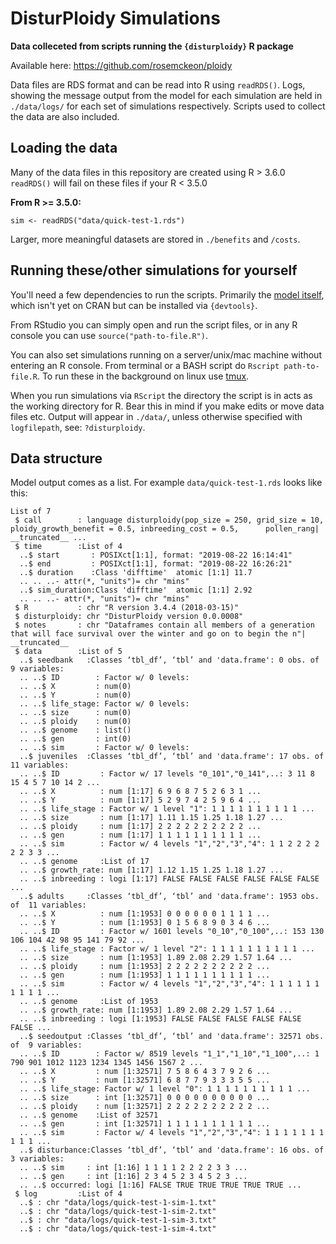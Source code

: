 # DisturPloidy Simulations

**Data colleceted from scripts running the `{disturploidy}` R package**

Available here: https://github.com/rosemckeon/ploidy

Data files are RDS format and can be read into R using `readRDS()`. Logs, showing the message output from the model for each simulation are held in `./data/logs/` for each set of simulations respectively. Scripts used to collect the data are also included.

## Loading the data

Many of the data files in this repository are created using R > 3.6.0 `readRDS()` will fail on these files if your R < 3.5.0

**From R >= 3.5.0:**

```
sim <- readRDS("data/quick-test-1.rds")
```

Larger, more meaningful datasets are stored in `./benefits` and `/costs`.


## Running these/other simulations for yourself

You'll need a few dependencies to run the scripts. Primarily the [model itself](https://github.com/rosemckeon/ploidy), which isn't yet on CRAN but can be installed via `{devtools}`.

From RStudio you can simply open and run the script files, or in any R console you can use `source("path-to-file.R")`.

You can also set simulations running on a server/unix/mac machine without entering an R console. From terminal or a BASH script do `Rscript path-to-file.R`. To run these in the background on linux use [tmux](https://gist.github.com/henrik/1967800).

When you run simulations via `RScript` the directory the script is in acts as the working directory for R. Bear this in mind if you make edits or move data files etc. Output will appear in `./data/`, unless otherwise specified with `logfilepath`, see: `?disturploidy`.

## Data structure

Model output comes as a list. For example `data/quick-test-1.rds` looks like this:

```
List of 7
 $ call        : language disturploidy(pop_size = 250, grid_size = 10, ploidy_growth_benefit = 0.5, inbreeding_cost = 0.5,      pollen_rang| __truncated__ ...
 $ time        :List of 4
  ..$ start       : POSIXct[1:1], format: "2019-08-22 16:14:41"
  ..$ end         : POSIXct[1:1], format: "2019-08-22 16:26:21"
  ..$ duration    :Class 'difftime'  atomic [1:1] 11.7
  .. .. ..- attr(*, "units")= chr "mins"
  ..$ sim_duration:Class 'difftime'  atomic [1:1] 2.92
  .. .. ..- attr(*, "units")= chr "mins"
 $ R           : chr "R version 3.4.4 (2018-03-15)"
 $ disturploidy: chr "DisturPloidy version 0.0.0008"
 $ notes       : chr "Dataframes contain all members of a generation that will face survival over the winter and go on to begin the n"| __truncated__
 $ data        :List of 5
  ..$ seedbank   :Classes ‘tbl_df’, ‘tbl’ and 'data.frame':	0 obs. of  9 variables:
  .. ..$ ID        : Factor w/ 0 levels: 
  .. ..$ X         : num(0) 
  .. ..$ Y         : num(0) 
  .. ..$ life_stage: Factor w/ 0 levels: 
  .. ..$ size      : num(0) 
  .. ..$ ploidy    : num(0) 
  .. ..$ genome    : list()
  .. ..$ gen       : int(0) 
  .. ..$ sim       : Factor w/ 0 levels: 
  ..$ juveniles  :Classes ‘tbl_df’, ‘tbl’ and 'data.frame':	17 obs. of  11 variables:
  .. ..$ ID         : Factor w/ 17 levels "0_101","0_141",..: 3 11 8 15 4 5 7 10 14 2 ...
  .. ..$ X          : num [1:17] 6 9 6 8 7 5 2 6 3 1 ...
  .. ..$ Y          : num [1:17] 5 2 9 7 4 2 5 9 6 4 ...
  .. ..$ life_stage : Factor w/ 1 level "1": 1 1 1 1 1 1 1 1 1 1 ...
  .. ..$ size       : num [1:17] 1.11 1.15 1.25 1.18 1.27 ...
  .. ..$ ploidy     : num [1:17] 2 2 2 2 2 2 2 2 2 2 ...
  .. ..$ gen        : num [1:17] 1 1 1 1 1 1 1 1 1 1 ...
  .. ..$ sim        : Factor w/ 4 levels "1","2","3","4": 1 1 2 2 2 2 2 2 3 3 ...
  .. ..$ genome     :List of 17
  .. ..$ growth_rate: num [1:17] 1.12 1.15 1.25 1.18 1.27 ...
  .. ..$ inbreeding : logi [1:17] FALSE FALSE FALSE FALSE FALSE FALSE ...
  ..$ adults     :Classes ‘tbl_df’, ‘tbl’ and 'data.frame':	1953 obs. of  11 variables:
  .. ..$ X          : num [1:1953] 0 0 0 0 0 0 1 1 1 1 ...
  .. ..$ Y          : num [1:1953] 0 1 5 6 8 9 0 3 4 6 ...
  .. ..$ ID         : Factor w/ 1601 levels "0_10","0_100",..: 153 130 106 104 42 98 95 141 79 92 ...
  .. ..$ life_stage : Factor w/ 1 level "2": 1 1 1 1 1 1 1 1 1 1 ...
  .. ..$ size       : num [1:1953] 1.89 2.08 2.29 1.57 1.64 ...
  .. ..$ ploidy     : num [1:1953] 2 2 2 2 2 2 2 2 2 2 ...
  .. ..$ gen        : num [1:1953] 1 1 1 1 1 1 1 1 1 1 ...
  .. ..$ sim        : Factor w/ 4 levels "1","2","3","4": 1 1 1 1 1 1 1 1 1 1 ...
  .. ..$ genome     :List of 1953
  .. ..$ growth_rate: num [1:1953] 1.89 2.08 2.29 1.57 1.64 ...
  .. ..$ inbreeding : logi [1:1953] FALSE FALSE FALSE FALSE FALSE FALSE ...
  ..$ seedoutput :Classes ‘tbl_df’, ‘tbl’ and 'data.frame':	32571 obs. of  9 variables:
  .. ..$ ID        : Factor w/ 8519 levels "1_1","1_10","1_100",..: 1 790 901 1012 1123 1234 1345 1456 1567 2 ...
  .. ..$ X         : num [1:32571] 7 5 8 6 4 3 7 9 2 6 ...
  .. ..$ Y         : num [1:32571] 6 8 7 7 9 3 3 3 5 5 ...
  .. ..$ life_stage: Factor w/ 1 level "0": 1 1 1 1 1 1 1 1 1 1 ...
  .. ..$ size      : int [1:32571] 0 0 0 0 0 0 0 0 0 0 ...
  .. ..$ ploidy    : num [1:32571] 2 2 2 2 2 2 2 2 2 2 ...
  .. ..$ genome    :List of 32571
  .. ..$ gen       : int [1:32571] 1 1 1 1 1 1 1 1 1 1 ...
  .. ..$ sim       : Factor w/ 4 levels "1","2","3","4": 1 1 1 1 1 1 1 1 1 1 ...
  ..$ disturbance:Classes ‘tbl_df’, ‘tbl’ and 'data.frame':	16 obs. of  3 variables:
  .. ..$ sim     : int [1:16] 1 1 1 1 2 2 2 2 3 3 ...
  .. ..$ gen     : int [1:16] 2 3 4 5 2 3 4 5 2 3 ...
  .. ..$ occurred: logi [1:16] FALSE TRUE TRUE TRUE TRUE TRUE ...
 $ log         :List of 4
  ..$ : chr "data/logs/quick-test-1-sim-1.txt"
  ..$ : chr "data/logs/quick-test-1-sim-2.txt"
  ..$ : chr "data/logs/quick-test-1-sim-3.txt"
  ..$ : chr "data/logs/quick-test-1-sim-4.txt"
```
